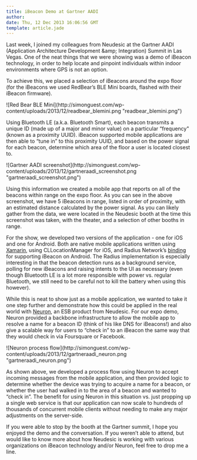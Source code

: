 ```yaml
---
title: iBeacon Demo at Gartner AADI
author: 
date: Thu, 12 Dec 2013 16:06:56 GMT
template: article.jade
---
```


Last week, I joined my colleagues from Neudesic at the Gartner AADI (Application Architecture Development &amp;amp; Integration) Summit in Las Vegas. One of the neat things that we were showing was a demo of iBeacon technology, in order to help locate and pinpoint individuals within indoor environments where GPS is not an option. 

To achieve this, we placed a selection of iBeacons around the expo floor (for the iBeacons we used RedBear’s BLE Mini boards, flashed with their iBeacon firmware).

![Red Bear BLE Mini](http:&#x2F;&#x2F;simonguest.com&#x2F;wp-content&#x2F;uploads&#x2F;2013&#x2F;12&#x2F;readbear_blemini.png &quot;readbear_blemini.png&quot;)

Using Bluetooth LE (a.k.a. Bluetooth Smart), each beacon transmits a unique ID (made up of a major and minor value) on a particular “frequency&quot; (known as a proximity UUID). iBeacon supported mobile applications are then able to “tune in” to this proximity UUID, and based on the power signal for each beacon, determine which area of the floor a user is located closest to.

![Gartner AADI screenshot](http:&#x2F;&#x2F;simonguest.com&#x2F;wp-content&#x2F;uploads&#x2F;2013&#x2F;12&#x2F;gartneraadi_screenshot.png &quot;gartneraadi_screenshot.png&quot;)

Using this information we created a mobile app that reports on all of the beacons within range on the expo floor. As you can see in the above screenshot, we have 5 iBeacons in range, listed in order of proximity, with an estimated distance calculated by the power signal. As you can likely gather from the data, we were located in the Neudesic booth at the time this screenshot was taken, with the theater, and a selection of other booths in range.

For the show, we developed two versions of the application - one for iOS and one for Android. Both are native mobile applications written using [Xamarin](http:&#x2F;&#x2F;xamarin.com), using CLLocationManager for iOS, and Radius Network’s [binding](https:&#x2F;&#x2F;github.com&#x2F;RadiusNetworks&#x2F;android-ibeacon-service) for supporting iBeacon on Android. The Radius implementation is especially interesting in that the beacon detection runs as a background service, polling for new iBeacons and raising intents to the UI as necessary (even though Bluetooth LE is a lot more responsible with power vs. regular Bluetooth, we still need to be careful not to kill the battery when using this however).

While this is neat to show just as a mobile application, we wanted to take it one step further and demonstrate how this could be applied in the real world with [Neuron](http:&#x2F;&#x2F;www.neuronesb.com), an ESB product from Neudesic. For our expo demo, Neuron provided a backbone infrastructure to allow the mobile app to resolve a name for a beacon ID (think of his like DNS for iBeacons!) and also give a scalable way for users to “check in” to an iBeacon the same way that they would check in via Foursquare or Facebook.

![Neuron process flow](http:&#x2F;&#x2F;simonguest.com&#x2F;wp-content&#x2F;uploads&#x2F;2013&#x2F;12&#x2F;gartneraadi_neuron.png &quot;gartneraadi_neuron.png&quot;)

As shown above, we developed a process flow using Neuron to accept incoming messages from the mobile application, and then provided logic to determine whether the device was trying to acquire a name for a beacon, or whether the user had walked in to the area of a beacon and wanted to “check in”. The benefit for using Neuron in this situation vs. just propping up a single web service is that our application can now scale to hundreds of thousands of concurrent mobile clients without needing to make any major adjustments on the server-side.

If you were able to stop by the booth at the Gartner summit, I hope you enjoyed the demo and the conversation. If you weren’t able to attend, but would like to know more about how Neudesic is working with various organizations on iBeacon technology and&#x2F;or Neuron, feel free to drop me a line.

